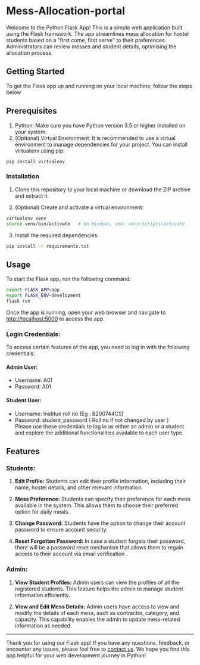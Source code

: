 # Mess-Allocation-portal
Welcome to the Python Flask App! This is a simple web application built using the Flask framework. The app streamlines mess allocation for hostel students based on a "first come, first serve" to their preferences. Administrators can review messes and student details, optimising the allocation process. 


## Getting Started
To get the Flask app up and running on your local machine, follow the steps below

## Prerequisites
1. Python: Make sure you have Python version 3.5 or higher installed on your system.
2. (Optional) Virtual Environment: It is recommended to use a virtual environment to manage dependencies for your project. You can install virtualenv using pip:
```
pip install virtualenv
```
### Installation

1. Clone this repository to your local machine or download the ZIP archive and extract it.


2. (Optional) Create and activate a virtual environment:

```bash
virtualenv venv
source venv/bin/activate   # On Windows, use: venv\Scripts\activate
```

3. Install the required dependencies:

```bash
pip install -r requirements.txt
```

## Usage

To start the Flask app, run the following command:

```bash
export FLASK_APP=app
export FLASK_ENV=development
flask run
```

Once the app is running, open your web browser and navigate to [http://localhost:5000](http://localhost:5000) to access the app.

### Login Credentials:

To access certain features of the app, you need to log in with the following credentials:

#### Admin User:

- Username: A01
- Password: A01
#### Student User:

- Username: Institue roll no (Eg : B200744CS)
- Password: student_password ( Roll no if not changed by user )   
Please use these credentials to log in as either an admin or a student and explore the additional functionalities available to each user type.

## Features

### Students:

1. **Edit Profile:**
   Students can edit their profile information, including their name, hostel details, and other relevant information.

2. **Mess Preference:**
   Students can specify their preference for each mess available in the system. This allows them to choose their preferred option for daily meals.

3. **Change Password:**
   Students have the option to change their account password to ensure account security.

4. **Reset Forgotten Password:**
   In case a student forgets their password, there will be a password reset mechanism that allows them to regain access to their account via email verification .

### Admin:

1. **View Student Profiles:**
   Admin users can view the profiles of all the registered students. This feature helps the admin to manage student information efficiently.

2. **View and Edit Mess Details:**
   Admin users have access to view and modify the details of each mess, such as contractor, category, and capacity. This capability enables the admin to update mess-related information as needed.
   
---

Thank you for using our Flask app! If you have any questions, feedback, or encounter any issues, please feel free to [contact us](mailto:livinlumin123@gmail.com). We hope you find this app helpful for your web development journey in Python!
